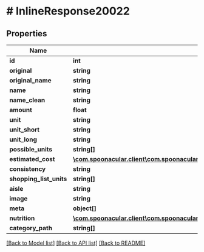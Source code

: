 # # InlineResponse20022

## Properties

Name | Type | Description | Notes
------------ | ------------- | ------------- | -------------
**id** | **int** |  | 
**original** | **string** |  | 
**original_name** | **string** |  | 
**name** | **string** |  | 
**name_clean** | **string** |  | 
**amount** | **float** |  | 
**unit** | **string** |  | 
**unit_short** | **string** |  | 
**unit_long** | **string** |  | 
**possible_units** | **string[]** |  | 
**estimated_cost** | [**\com.spoonacular.client\com.spoonacular.client.model\RecipesParseIngredientsEstimatedCost**](RecipesParseIngredientsEstimatedCost.md) |  | 
**consistency** | **string** |  | 
**shopping_list_units** | **string[]** |  | 
**aisle** | **string** |  | 
**image** | **string** |  | 
**meta** | **object[]** |  | 
**nutrition** | [**\com.spoonacular.client\com.spoonacular.client.model\InlineResponse20022Nutrition**](InlineResponse20022Nutrition.md) |  | 
**category_path** | **string[]** |  | 

[[Back to Model list]](../../README.md#documentation-for-models) [[Back to API list]](../../README.md#documentation-for-api-endpoints) [[Back to README]](../../README.md)



